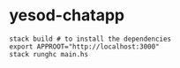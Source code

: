 # yesod-chatapp
```
stack build # to install the dependencies
export APPROOT="http://localhost:3000"
stack runghc main.hs
```
